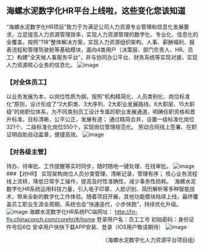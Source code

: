 ## 海螺水泥数字化HR平台上线啦，这些变化您该知道
“海螺水泥数字化HR项目”致力于为满足公司人力资源专业管理和信息化发展要求，立足提高人力资源管理效率，实现人力资源管理的数字化、专业化、信息化的全覆盖，按照“118”整体解决方案，实现人力资源组织架构、人事、薪酬福利、报表流程和管理驾驶舱等基础模块，面向4类用户（决策层、部门负责人、HR、员工）构建“全天候人事服务平台”，并与协同办公平台、财务系统等实现对接，实现人力资源核心业务的信息化。
![image](https://user-images.githubusercontent.com/5785800/144016317-f8d5f49d-98b2-4c73-8e06-aa4bacc6065e.png)
### 【对全体员工】
以业务发展为本，以岗位性质为纲，按照“机构精简化、人员类别化、岗位标准化”原则，设计形成了“2大职类、3大序列、2大职业发展路线、6大职层、15大职级”的岗职位体系，为不同类别员工设计专属的职业发展通道，明确任职资格和晋升标准，目标清晰，公平公正，发展有道；
通过精简合并，设置一级标准化岗位321个、二级标准化岗位550个，实现岗位管理规范化。
劳动合同线上签署、在职证明自助自动盖章，便捷高效。
![image](https://user-images.githubusercontent.com/5785800/144016366-d1c53d9c-6738-4541-b44f-de2ea50f8947.png)
### 【对各级主管】
待办、待审批、工作提醒等实时同步，随时随地一键处理、在线审批。
![image](https://user-images.githubusercontent.com/5785800/144016385-93c65c61-86d4-48ac-b428-ca3269ed306b.png)
###【对HR】
实现架构岗位人员分类管理，清晰记录，管理有序；
核心业务流程线上流转，降低日常手工操作，提高及时性准确性，减少事务性损耗。 
海螺水泥数字化HR系统运用科技力量，引入电子印章、人脸识别、简历解析等多种智能技术，带来全新的数字化工作体验。随着项目开展，其他功能模块陆续上线，最终覆盖员工职业生涯全周期。系统也会“快速迭代，小步快跑”，持续优化升级。 
![image](https://user-images.githubusercontent.com/5785800/144016406-779ce2b0-945e-47e7-8421-98cbd73e5bda.png)
海螺水泥数字化HR系统PC端网址：
http://hr-fly.chinaconch.com/corehr/#/home
登录用户名：员工工号
初始密码：身份证件号后6位
安卓用户快快下载APP安装、登录（IOS用户敬请期待）
![image](https://user-images.githubusercontent.com/5785800/144016451-355c9f50-9d6f-426e-a905-074f5619c0d2.png)
<p align="right">（海螺水泥数字化人力资源平台项目组）</p>
